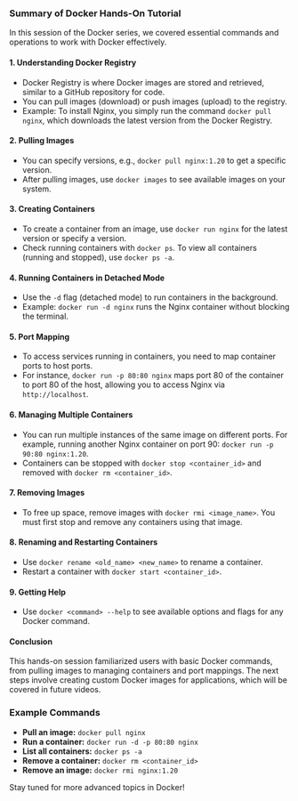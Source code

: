### Summary of Docker Hands-On Tutorial

In this session of the Docker series, we covered essential commands and operations to work with Docker effectively.

#### 1. **Understanding Docker Registry**
   - Docker Registry is where Docker images are stored and retrieved, similar to a GitHub repository for code.
   - You can pull images (download) or push images (upload) to the registry.
   - Example: To install Nginx, you simply run the command `docker pull nginx`, which downloads the latest version from the Docker Registry.

#### 2. **Pulling Images**
   - You can specify versions, e.g., `docker pull nginx:1.20` to get a specific version.
   - After pulling images, use `docker images` to see available images on your system.

#### 3. **Creating Containers**
   - To create a container from an image, use `docker run nginx` for the latest version or specify a version.
   - Check running containers with `docker ps`. To view all containers (running and stopped), use `docker ps -a`.

#### 4. **Running Containers in Detached Mode**
   - Use the `-d` flag (detached mode) to run containers in the background.
   - Example: `docker run -d nginx` runs the Nginx container without blocking the terminal.

#### 5. **Port Mapping**
   - To access services running in containers, you need to map container ports to host ports.
   - For instance, `docker run -p 80:80 nginx` maps port 80 of the container to port 80 of the host, allowing you to access Nginx via `http://localhost`.

#### 6. **Managing Multiple Containers**
   - You can run multiple instances of the same image on different ports. For example, running another Nginx container on port 90: `docker run -p 90:80 nginx:1.20`.
   - Containers can be stopped with `docker stop <container_id>` and removed with `docker rm <container_id>`.

#### 7. **Removing Images**
   - To free up space, remove images with `docker rmi <image_name>`. You must first stop and remove any containers using that image.

#### 8. **Renaming and Restarting Containers**
   - Use `docker rename <old_name> <new_name>` to rename a container.
   - Restart a container with `docker start <container_id>`.

#### 9. **Getting Help**
   - Use `docker <command> --help` to see available options and flags for any Docker command.

#### Conclusion
This hands-on session familiarized users with basic Docker commands, from pulling images to managing containers and port mappings. The next steps involve creating custom Docker images for applications, which will be covered in future videos.

### Example Commands
- **Pull an image:** `docker pull nginx`
- **Run a container:** `docker run -d -p 80:80 nginx`
- **List all containers:** `docker ps -a`
- **Remove a container:** `docker rm <container_id>`
- **Remove an image:** `docker rmi nginx:1.20` 

Stay tuned for more advanced topics in Docker!
